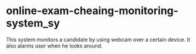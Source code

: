 # online-exam-cheaing-monitoring-system_sy
This system monitors a candidate by using  webcam over a certain device. It also alarms user when he looks around.
